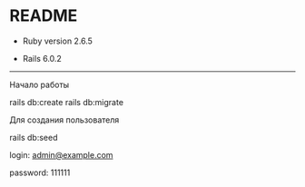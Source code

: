 # README

* Ruby version 2.6.5

* Rails 6.0.2
----

Начало работы

  rails db:create
  rails db:migrate

  Для создания пользователя

  rails db:seed

  login: admin@example.com

  password: 111111
